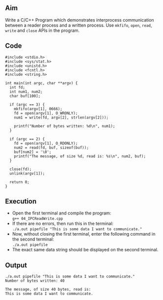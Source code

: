 ## Aim
Write a C/C++ Program which demonstrates interprocess communication between a reader process and a written process. Use `mkfifo`, `open`, `read`, `write` and `close` APIs in the program.

## Code
```
#include <stdio.h>
#include <sys/stat.h>
#include <unistd.h>
#include <fcntl.h>
#include <string.h>

int main(int argc, char **argv) {
  int fd;
  int num1, num2;
  char buf[100];

  if (argc == 3) {
    mkfifo(argv[1], 0666);
    fd = open(argv[1], O_WRONLY);
    num1 = write(fd, argv[2], strlen(argv[2]));

    printf("Number of bytes written: %d\n", num1);
  }

  if (argc == 2) {
    fd = open(argv[1], O_RDONLY);
    num2 = read(fd, buf, sizeof(buf));
    buf[num2] = '\0';
    printf("The message, of size %d, read is: %s\n", num2, buf);
  }

  close(fd);
  unlink(argv[1]);

  return 0;
}
```

## Execution
* Open the first terminal and compile the program:  
`g++ 04_IPCReadWrite.cpp`
* If there are no errors, then run this in the terminal:  
`./a.out pipefile "This is some data I want to communicate."`
* Now, without closing the first terminal, enter the following command in the second terminal:  
`./a.out pipefile`
* The exact same data string should be displayed on the second terminal.

## Output
```
./a.out pipefile "This is some data I want to communicate."
Number of bytes written: 40
```
```
The message, of size 40 bytes, read is:
This is some data I want to communicate.
```
